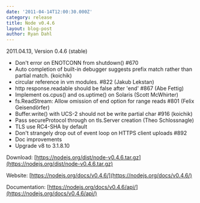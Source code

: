 ```yaml
---
date: '2011-04-14T12:00:30.000Z'
category: release
title: Node v0.4.6
layout: blog-post
author: Ryan Dahl
---
```


2011.04.13, Version 0.4.6 (stable)

- Don't error on ENOTCONN from shutdown() #670
- Auto completion of built-in debugger suggests prefix match rather than partial match. (koichik)
- circular reference in vm modules. #822 (Jakub Lekstan)
- http response.readable should be false after 'end' #867 (Abe Fettig)
- Implement os.cpus() and os.uptime() on Solaris (Scott McWhirter)
- fs.ReadStream: Allow omission of end option for range reads #801 (Felix Geisendörfer)
- Buffer.write() with UCS-2 should not be write partial char #916 (koichik)
- Pass secureProtocol through on tls.Server creation (Theo Schlossnagle)
- TLS use RC4-SHA by default
- Don't strangely drop out of event loop on HTTPS client uploads #892
- Doc improvements
- Upgrade v8 to 3.1.8.10

Download: [https://nodejs.org/dist/node-v0.4.6.tar.gz](https://nodejs.org/dist/node-v0.4.6.tar.gz)

Website: [https://nodejs.org/docs/v0.4.6/](https://nodejs.org/docs/v0.4.6/)

Documentation: [https://nodejs.org/docs/v0.4.6/api/](https://nodejs.org/docs/v0.4.6/api/)
